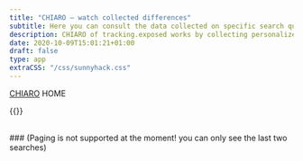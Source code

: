 ```yaml
---
title: "CHIARO ― watch collected differences"
subtitle: Here you can consult the data collected on specific search query
description: CHIARO of tracking.exposed works by collecting personalized search results from YouTube
date: 2020-10-09T15:01:21+01:00
draft: false
type: app
extraCSS: "/css/sunnyhack.css"
---
```


<p>
    <a href="/chiaro/start">CHIARO</a> HOME
    <span id="CSVdownload" hidden> ― 
        <a href="#">DOWNLOAD CSV</a>
    </span>
</p>

<div id="error--lack--of" hidden>
    {{<halfentry
        title="CHIARO is helpful tool disigned to spotlight and list queries from many groups of people so we can see which content is algorithmicly promoted or shadowly banned"
        type="right"
    >}}
    <br />
    <h2>This page works with some search term in the URL, for example:
        <a href="/chiaro/L#monkey">Monkey</a>.
    </h2>
</div>

{{<ytbox id="master">}}

<div class="row" id="listOf" hidden>
    <div class="col-6" id="leftList" class="search_example">
        <input class="search_fake_input" type="text" placeholder="🔍" disabled>
        <div class="text-muted details"></div>
    </div>
    <div class="col-6" id="rightList" class="search_example">
        <input class="search_fake_input" type="text" placeholder="🔍" disabled>
        <div class="text-muted details"></div>
    </div>
</div>

<br />
### (Paging is not supported at the moment! you can only see the last two searches)

<script src="/js/global.js"></script>
<script src="/js/sunnyhack.js"></script>
<script type="text/javascript">
    const urlterms = decodeURIComponent(window.location.hash.substr(1));
    if(!_.size(urlterms)) {
        $('#error--lack--of').removeAttr('hidden');
    } else {
        console.log("populating visualization with", urlterms);
        /* TODO eventually handle paging */
        reproduceSearchesOutput(urlterms, '#master', [
            '#leftList',
            '#rightList'
        ]);
        $("#CSVdownload").removeAttr('hidden');
        const csvlink = buildApiUrl('searches', encodeURIComponent(urlterms) + '/CSV', 2);
        $("#CSVdownload > a").attr('href', csvlink);

    }
    /* this function generate a number of list equal to the number of target IDs */
</script>